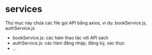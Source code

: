 # services

Thư mục này chứa các file gọi API bằng axios, ví dụ: bookService.js, authService.js

- bookService.js: các hàm thao tác với API sách
- authService.js: các hàm đăng nhập, đăng ký, xác thực
- ...
